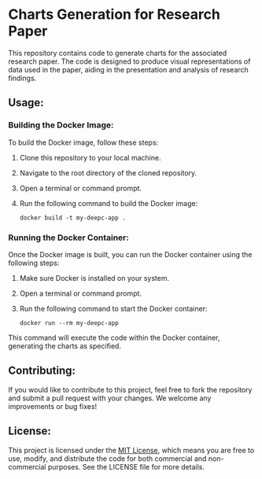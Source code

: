 # Charts Generation for Research Paper

This repository contains code to generate charts for the associated research paper. The code is designed to produce visual representations of data used in the paper, aiding in the presentation and analysis of research findings.

## Usage:

### Building the Docker Image:
To build the Docker image, follow these steps:

1. Clone this repository to your local machine.
2. Navigate to the root directory of the cloned repository.
3. Open a terminal or command prompt.
4. Run the following command to build the Docker image:

    ```
    docker build -t my-deepc-app .
    ```

### Running the Docker Container:
Once the Docker image is built, you can run the Docker container using the following steps:

1. Make sure Docker is installed on your system.
2. Open a terminal or command prompt.
3. Run the following command to start the Docker container:

    ```
    docker run --rm my-deepc-app
    ```

This command will execute the code within the Docker container, generating the charts as specified.

## Contributing:
If you would like to contribute to this project, feel free to fork the repository and submit a pull request with your changes. We welcome any improvements or bug fixes!

## License:
This project is licensed under the [MIT License](LICENSE), which means you are free to use, modify, and distribute the code for both commercial and non-commercial purposes. See the LICENSE file for more details.
